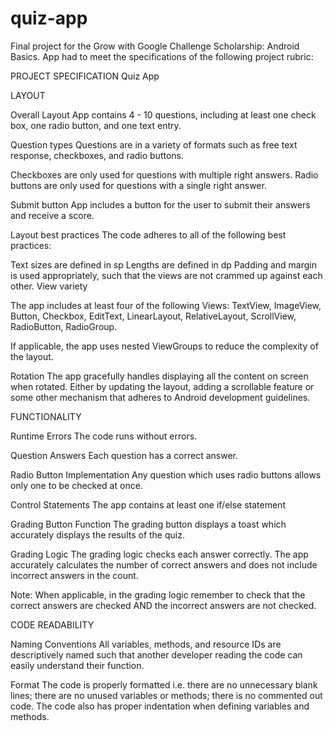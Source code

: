 # quiz-app
Final project for the Grow with Google Challenge Scholarship: Android Basics. App had to meet the specifications of the following project rubric:

PROJECT SPECIFICATION
Quiz App

LAYOUT

Overall Layout
App contains 4 - 10 questions, including at least one check box, one radio button, and one text entry.

Question types
Questions are in a variety of formats such as free text response, checkboxes, and radio buttons.

Checkboxes are only used for questions with multiple right answers. Radio buttons are only used for questions with a single right answer.

Submit button
App includes a button for the user to submit their answers and receive a score.

Layout best practices
The code adheres to all of the following best practices:

Text sizes are defined in sp
Lengths are defined in dp
Padding and margin is used appropriately, such that the views are not crammed up against each other.
View variety

The app includes at least four of the following Views: TextView, ImageView, Button, Checkbox, EditText, LinearLayout, RelativeLayout, ScrollView, RadioButton, RadioGroup.

If applicable, the app uses nested ViewGroups to reduce the complexity of the layout.

Rotation
The app gracefully handles displaying all the content on screen when rotated. Either by updating the layout, adding a scrollable feature or some other mechanism that adheres to Android development guidelines.

FUNCTIONALITY

Runtime Errors
The code runs without errors.

Question Answers
Each question has a correct answer.

Radio Button Implementation
Any question which uses radio buttons allows only one to be checked at once.

Control Statements
The app contains at least one if/else statement

Grading Button Function
The grading button displays a toast which accurately displays the results of the quiz.

Grading Logic
The grading logic checks each answer correctly. The app accurately calculates the number of correct answers and does not include incorrect answers in the count.

Note: When applicable, in the grading logic remember to check that the correct answers are checked AND the incorrect answers are not checked.

CODE READABILITY

Naming Conventions
All variables, methods, and resource IDs are descriptively named such that another developer reading the code can easily understand their function.

Format
The code is properly formatted i.e. there are no unnecessary blank lines; there are no unused variables or methods; there is no commented out code.
The code also has proper indentation when defining variables and methods.
